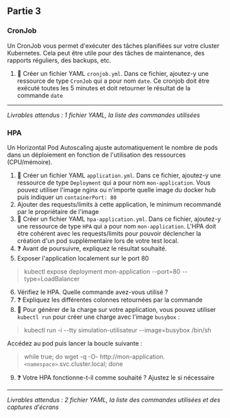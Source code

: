 ## Partie 3

### CronJob

Un CronJob vous permet d'exécuter des tâches planifiées sur votre cluster Kubernetes. Cela peut être utile pour des tâches de maintenance, des rapports réguliers, des backups, etc.

1. 📄 Créer un fichier YAML `cronjob.yml`.
   Dans ce fichier, ajoutez-y une ressource de type `CronJob` qui a pour nom `date`. Ce cronjob doit être exécuté toutes les 5 minutes et doit retourner le résultat de la commande `date`

---

*Livrables attendus : 1 fichier YAML, la liste des commandes utilisées*

### HPA

Un Horizontal Pod Autoscaling ajuste automatiquement le nombre de pods dans un déploiement en fonction de l'utilisation des ressources (CPU/mémoire).

1. 📄 Créer un fichier YAML `application.yml`. Dans ce fichier, ajoutez-y une ressource de type `Deployment` qui a pour nom `mon-application`. Vous pouvez utiliser l'image nginx ou n'importe quelle image du docker hub puis indiquer un `containerPort: 80`
2. Ajouter des requests/limits à cette application, le minimum recommandé par le propriétaire de l'image
3. 📄 Créer un fichier YAML `hpa-application.yml`. Dans ce fichier, ajoutez-y une ressource de type `HPA` qui a pour nom `mon-application`. L'HPA doit être cohérent avec les requests/limits pour pouvoir déclencher la création d'un pod supplémentaire lors de votre test local.
4. ❓ Avant de poursuivre, expliquez le résultat souhaité.
5. Exposer l'application localement sur le port 80

> kubectl expose deployment mon-application --port=80 --type=LoadBalancer

6. Vérifiez le HPA. Quelle commande avez-vous utilisé ?
7. ❓ Expliquez les différentes colonnes retournées par la commande
8. 📸 Pour générer de la charge sur votre application, vous pouvez utiliser `kubectl run` pour créer une charge avec l'image `busybox` :

> kubectl run -i --tty simulation-utilisateur --image=busybox /bin/sh

Accédez au pod puis lancer la boucle suivante :

> while true; do wget -q -O- http://mon-application.`<namespace>`.svc.cluster.local; done

9. ❓ Votre HPA fonctionne-t-il comme souhaité ? Ajustez le si nécessaire

---

*Livrables attendus : 2 fichier YAML, la liste des commandes utilisées et des captures d'écrans*

